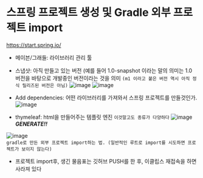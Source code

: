 # 스프링 프로젝트 생성 및 Gradle 외부 프로젝트 import
https://start.spring.io/ <br>
* 메이븐/그래들: 라이브러리 관리 툴
* 스냅샷: 아직 만들고 있는 버전 (예를 들어 1.0-snapshot 이라는 말의 의미는 1.0 버전을 바탕으로 개발중인 버전이라는 것을 의미 
`(m1 이라고 붙은 버전 역시 아직 정식 릴리즈된 버전은 아님)`
![image](https://user-images.githubusercontent.com/110083948/190884843-ee62ff4c-6090-49d4-b988-9001f374b4e6.png)
![image](https://user-images.githubusercontent.com/110083948/190884862-87361443-74a2-4d5b-8a58-af20a8209f9e.png)

* Add dependencies: 어떤 라이브러리를 가져와서 스프링 프로젝트를 만들것인가.
![image](https://user-images.githubusercontent.com/110083948/190884924-4affdea8-541c-4729-99ec-9f1b8b884206.png)

* thymeleaf: html을 만들어주는 템플릿 엔진 `이것말고도 종류가 다양하다`
![image](https://user-images.githubusercontent.com/110083948/190884995-e322d4c1-1550-4214-8d83-59e5e88940ba.png)
***GENERATE!!***

![image](https://user-images.githubusercontent.com/110083948/190887041-263b8d65-941f-488d-b3db-672be8d005c6.png) <br>
`gradle로 만든 외부 프로젝트 import하는 법. (일반적인 루트로 import를 시도하면 프로젝트가 보이지 않는다)`

* 프로젝트 import후, 생긴 물음표는 깃허브 PUSH를 한 후, 이클립스 재접속을 하면 사라져 있다
